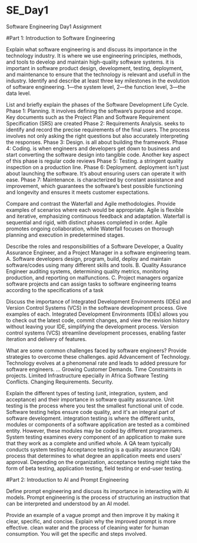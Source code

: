 # SE_Day1
Software Engineering Day1 Assignment

#Part 1: Introduction to Software Engineering

Explain what software engineering is and discuss its importance in the technology industry.
It is where we use engineering principles, methods, and tools to develop and maintain high-quality software systems.
it is important in software product design, development, testing, deployment, and maintenance to ensure that the technology is relevant and usefull in the industry.
Identify and describe at least three key milestones in the evolution of software engineering.
 1—the system level, 2—the function level, 3—the data level. 

List and briefly explain the phases of the Software Development Life Cycle.
Phase 1: Planning. It involves defining the software’s purpose and scope. Key documents such as the Project Plan and Software Requirement Specification (SRS) are created
Phase 2: Requirements Analysis. seeks to identify and record the precise requirements of the final users. The process involves not only asking the right questions but also accurately interpreting the responses.
Phase 3: Design.  is all about building the framework.
Phase 4: Coding.  is when engineers and developers get down to business and start converting the software design into tangible code. Another key aspect of this phase is regular code reviews
Phase 5: Testing. a stringent quality inspection on a production line.
Phase 6: Deployment. deployment isn’t just about launching the software. It’s about ensuring users can operate it with ease.
Phase 7: Maintenance.  is characterized by constant assistance and improvement, which guarantees the software’s best possible functioning and longevity and ensures it meets customer expectations.

Compare and contrast the Waterfall and Agile methodologies. Provide examples of scenarios where each would be appropriate.
Agile is flexible and iterative, emphasizing continuous feedback and adaptation. Waterfall is sequential and rigid, with distinct phases completed in order. Agile promotes ongoing collaboration, while Waterfall focuses on thorough planning and execution in predetermined stages.

Describe the roles and responsibilities of a Software Developer, a Quality Assurance Engineer, and a Project Manager in a software engineering team.
A. Software developers design, program, build, deploy and maintain software/codes using many different skills and tools.
B. Quality Assurance Engineer auditing systems, determining quality metrics, monitoring production, and reporting on malfunctions.
C. Project managers organize software projects and can assign tasks to software engineering teams according to the specifications of a task

Discuss the importance of Integrated Development Environments (IDEs) and Version Control Systems (VCS) in the software development process. Give examples of each.
 Integrated Development Environments (IDEs) allows you to check out the latest code, commit changes, and view the revision history without leaving your IDE, simplifying the development process. Version control systems (VCS) streamline development processes, enabling faster iteration and delivery of features. 

What are some common challenges faced by software engineers? Provide strategies to overcome these challenges.
apid Advancement of Technology. Technology evolves at a phenomenal rate and leads to added pressure for software engineers. ...
Growing Customer Demands. 
Time Constraints in projects.
Limited Infrastructure epecially in Africa
Software Testing Conflicts.
Changing Requirements.
Security.

Explain the different types of testing (unit, integration, system, and acceptance) and their importance in software quality assurance.
Unit testing is the process where you test the smallest functional unit of code. Software testing helps ensure code quality, and it's an integral part of software development.
integration testing is where the different units, modules or components of a software application are tested as a combined entity. However, these modules may be coded by different programmers.
System testing examines every component of an application to make sure that they work as a complete and unified whole. A QA team typically conducts system testing
Acceptance testing is a quality assurance (QA) process that determines to what degree an application meets end users' approval. Depending on the organization, acceptance testing might take the form of beta testing, application testing, field testing or end-user testing.

#Part 2: Introduction to AI and Prompt Engineering


Define prompt engineering and discuss its importance in interacting with AI models.
Prompt engineering is the process of structuring an instruction that can be interpreted and understood by an AI model.

Provide an example of a vague prompt and then improve it by making it clear, specific, and concise. Explain why the improved prompt is more effective.
clean water and the process of cleaning water for human consumption. You will get the specific and steps involved.

